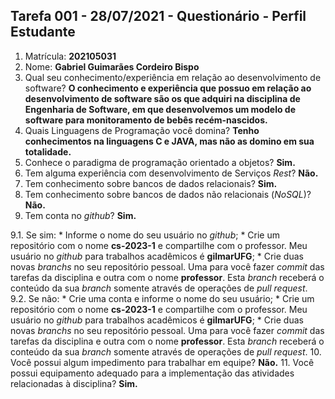 ## Tarefa 001 - 28/07/2021 - Questionário - Perfil Estudante

1. Matrícula: **202105031**
2. Nome: **Gabriel Guimarães Cordeiro Bispo**
3. Qual seu conhecimento/experiência em relação ao desenvolvimento de software? **O conhecimento e experiência que possuo em relação ao desenvolvimento de software são os que adquiri na disciplina de Engenharia de Software, em que desenvolvemos um modelo de software para monitoramento de bebês recém-nascidos.**
4. Quais Linguagens de Programação você domina? **Tenho conhecimentos na linguagens C e JAVA, mas não as domino em sua totalidade.**
5. Conhece o paradigma de programação orientado a objetos? **Sim.**
6. Tem alguma experiência com desenvolvimento de Serviços _Rest_? **Não.**
7. Tem conhecimento sobre bancos de dados relacionais? **Sim.**
8. Tem conhecimento sobre bancos de dados não relacionais (_NoSQL_)? **Não.**
9. Tem conta no _github_? **Sim.**

  9.1.  Se sim:
      * Informe o nome do seu usuário no _github_;
      * Crie um repositório com o nome **cs-2023-1** e compartilhe com o professor. Meu usuário no _github_ para trabalhos acadêmicos é **gilmarUFG**;
      * Crie duas novas _branchs_ no seu repositório pessoal. Uma para você fazer _commit_ das tarefas da disciplina e outra com o nome **professor**. Esta _branch_ receberá o conteúdo da sua _branch_ somente através de operações de _pull request_.
      9.2.  Se não:
      *  Crie uma conta e informe o nome do seu usuário;
      *  Crie um repositório com o nome **cs-2023-1** e compartilhe com o professor.  Meu usuário no _github_ para trabalhos acadêmicos é **gilmarUFG**;
      * Crie duas novas _branchs_ no seu repositório pessoal. Uma para você fazer _commit_ das tarefas da disciplina e outra com o nome **professor**. Esta _branch_ receberá o conteúdo da sua _branch_ somente através de operações de _pull request_.
10. Você possui algum impedimento para trabalhar em equipe? **Não.**
11. Você possui equipamento adequado para a implementação das atividades relacionadas à disciplina? **Sim.**
